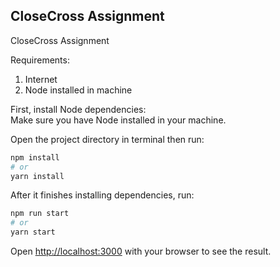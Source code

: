 ## CloseCross Assignment

CloseCross Assignment

Requirements:
1. Internet
2. Node installed in machine

First, install Node dependencies:<br/>
Make sure you have Node installed in your machine.

Open the project directory in terminal then run:

```bash
npm install
# or
yarn install
```

After it finishes installing dependencies, run:

```bash
npm run start
# or
yarn start
```

Open [http://localhost:3000](http://localhost:3000) with your browser to see the result.
